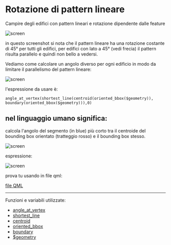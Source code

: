 # Rotazione di pattern lineare

Campire degli edifici con pattern lineari e rotazione dipendente dalle feature

![screen](../img/esempi/rotazione_pattern_lineare/rotaz_01.png)

in questo screenshot si nota che il pattern lineare ha una rotazione costante di 45° per tutti gli edifici, per edifici con lato a 45° (vedi frecia) il pattern risulta parallelo e quindi non bello a vedersi.

Vediamo come calcolare un angolo diverso per ogni edificio in modo da limitare il parallelismo del pattern lineare:

![screen](../img/esempi/rotazione_pattern_lineare/rotaz_02.png)

l'espressione da usare è:

```
angle_at_vertex(shortest_line(centroid(oriented_bbox($geometry)), boundary(oriented_bbox($geometry))),0)
```

## nel linguaggio umano significa:

calcola l'angolo del segmento (in blue) più corto tra il centroide del bounding box orientato (tratteggio rosso) e il bounding box stesso.

![screen](../img/esempi/rotazione_pattern_lineare/rotaz_04.png)

espressione:

![screen](../img/esempi/rotazione_pattern_lineare/rotaz_03.png)

prova tu usando in file qml:

[file QML](https://github.com/gbvitrano/HfcQGIS/raw/master/prova_tu/rotazione_pattern_lineare.zip)

---

Funzioni e variabili utilizzate:

* [angle_at_vertex](../gr_funzioni/geometria/geomatria_unico.md#angle_at_vertex)
* [shortest_line](../gr_funzioni/geometria/geomatria_unico.md#shortest_line)
* [centroid](../gr_funzioni/geometria/geomatria_unico.md#centroid)
* [oriented_bbox](../gr_funzioni/geometria/geomatria_unico.md#oriented_bbox)
* [boundary](../gr_funzioni/geometria/geomatria_unico.md#boundary)
* [\$geometry](../gr_funzioni/geometria/geomatria_unico.md#geometry)

